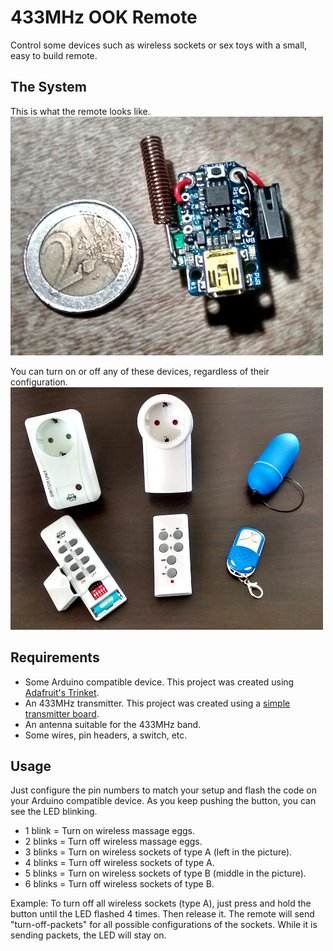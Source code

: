 433MHz OOK Remote
=================

Control some devices such as wireless sockets or sex toys
with a small, easy to build remote.



The System
----------

This is what the remote looks like.
[![OOK-Remote](pics/ook-remote.jpg)](pics/ook-remote.jpg)

You can turn on or off any of these devices, regardless of
their configuration.
[![Controllable Devices](pics/supported-devices.jpg)](pics/supported-devices.jpg)



Requirements
------------

* Some Arduino compatible device.
  This project was created using [Adafruit's Trinket](https://www.adafruit.com/products/1501).
* An 433MHz transmitter.
  This project was created using a [simple transmitter board](www.amazon.com/dp/B008A4UWK6/).
* An antenna suitable for the 433MHz band.
* Some wires, pin headers, a switch, etc.



Usage
-----

Just configure the pin numbers to match your setup and flash the code on your Arduino
compatible device. As you keep pushing the button, you can see the LED blinking.

* 1 blink  = Turn on wireless massage eggs.
* 2 blinks = Turn off wireless massage eggs.
* 3 blinks = Turn on wireless sockets of type A (left in the picture).
* 4 blinks = Turn off wireless sockets of type A.
* 5 blinks = Turn on wireless sockets of type B (middle in the picture).
* 6 blinks = Turn off wireless sockets of type B.

Example: To turn off all wireless sockets (type A), just press and hold the button
until the LED flashed 4 times. Then release it. The remote will send "turn-off-packets"
for all possible configurations of the sockets. While it is sending packets,
the LED will stay on.
